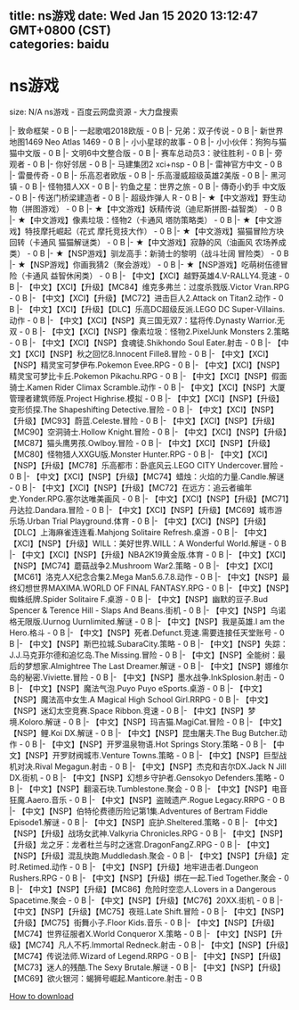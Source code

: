 
title: ns游戏
date: Wed Jan 15 2020 13:12:47 GMT+0800 (CST)    
categories: baidu
---

# ns游戏
size: N/A
 ns游戏 - 百度云网盘资源 - 大力盘搜索
 
|- 致命框架 - 0 B
|- 一起歌唱2018欧版 - 0 B
|- 兄弟：双子传说 - 0 B
|- 新世界地图1469 Neo Atlas 1469 - 0 B
|- 小小星球的故事 - 0 B
|- 小小伙伴：狗狗与猫猫中文版 - 0 B
|- 文明6中文整合版 - 0 B
|- 赛车总动员3：驶往胜利 - 0 B
|- 旁观者 - 0 B
|- 你好邻居 - 0 B
|- 马建集团2 xci+nsp - 0 B
|- 雷神官方中文 - 0 B
|- 雷曼传奇 - 0 B
|- 乐高忍者欧版 - 0 B
|- 乐高漫威超级英雄2美版 - 0 B
|- 黑河镇 - 0 B
|- 怪物猎人XX - 0 B
|- 钓鱼之星：世界之旅 - 0 B
|- 傳奇小釣手 中文版 - 0 B
|- 传送门桥梁建造者 - 0 B
|- 超级炸弹人 R - 0 B
|- ★【中文游戏】野生动物（拼图游戏） - 0 B
|- ★【中文游戏】妖精传说（迪尼斯拼图-益智类） - 0 B
|- ★【中文游戏】像素垃圾：怪物2（卡通风 塔防策略类） - 0 B
|- ★【中文游戏】特技摩托崛起（花式 摩托竞技大作） - 0 B
|- ★【中文游戏】猫猫冒险方块回转（卡通风 猫猫解谜类） - 0 B
|- ★【中文游戏】寂静的风（油画风 农场养成类） - 0 B
|- ★【NSP游戏】驯龙高手：新骑士的黎明（战斗壮阔 冒险类） - 0 B
|- ★【NSP游戏】你画我猜2（聚会游戏） - 0 B
|- ★【NSP游戏】吃萌树伍德冒险（卡通风 益智休闲类） - 0 B
|- 【中文】【XCI】越野英雄4.V-RALLY4.竞速 - 0 B
|- 【中文】【XCI】【升级】【MC84】维克多弗兰：过度杀戮版.Victor Vran.RPG - 0 B
|- 【中文】【XCI】【升级】【MC72】进击巨人2.Attack on Titan2.动作 - 0 B
|- 【中文】【XCI】【升级】【DLC】乐高DC超级反派.LEGO DC Super-Villains.动作 - 0 B
|- 【中文】【XCI】【NSP】真三国无双7：猛将传.Dynasty Warrior.无双 - 0 B
|- 【中文】【XCI】【NSP】像素垃圾：怪物2.PixelJunk Monsters 2.策略 - 0 B
|- 【中文】【XCI】【NSP】食魂徒.Shikhondo Soul Eater.射击 - 0 B
|- 【中文】【XCI】【NSP】秋之回忆8.Innocent Fille8.冒险 - 0 B
|- 【中文】【XCI】【NSP】精灵宝可梦伊布.Pokemon Evee.RPG - 0 B
|- 【中文】【XCI】【NSP】精灵宝可梦比卡丘.Pokemon  Pikachu.RPG - 0 B
|- 【中文】【XCI】【NSP】假面骑士.Kamen Rider Climax Scramble.动作 - 0 B
|- 【中文】【XCI】【NSP】大厦管理者建筑师版.Project Highrise.模拟 - 0 B
|- 【中文】【XCI】【NSP】【升级】变形侦探.The Shapeshifting Detective.冒险 - 0 B
|- 【中文】【XCI】【NSP】【升级】【MC93】蔚蓝.Celeste.冒险 - 0 B
|- 【中文】【XCI】【NSP】【升级】【MC90】空洞骑士.Hollow Knight.冒险 - 0 B
|- 【中文】【XCI】【NSP】【升级】【MC87】猫头鹰男孩.Owlboy.冒险 - 0 B
|- 【中文】【XCI】【NSP】【升级】【MC80】怪物猎人XXGU版.Monster Hunter.RPG - 0 B
|- 【中文】【XCI】【NSP】【升级】【MC78】乐高都市：卧底风云.LEGO CITY Undercover.冒险 - 0 B
|- 【中文】【XCI】【NSP】【升级】【MC74】蜡烛：火焰的力量.Candle.解谜 - 0 B
|- 【中文】【XCI】【NSP】【升级】【MC72】在远方：追云者编年史.Yonder.RPG.塞尔达唯美画风 - 0 B
|- 【中文】【XCI】【NSP】【升级】【MC71】丹达拉.Dandara.冒险 - 0 B
|- 【中文】【XCI】【NSP】【升级】【MC69】城市游乐场.Urban Trial Playground.体育 - 0 B
|- 【中文】【XCI】【NSP】【升级】【DLC】上海麻雀连连看.Mahjong Solitaire Refresh.桌游 - 0 B
|- 【中文】【XCI】【NSP】【升级】WILL：美好世界.WILL：A Wonderful World.解谜 - 0 B
|- 【中文】【XCI】【NSP】【升级】NBA2K19黄金版.体育 - 0 B
|- 【中文】【XCI】【NSP】【MC74】蘑菇战争2.Mushroom War2.策略 - 0 B
|- 【中文】【XCI】【MC61】洛克人X纪念合集2.Mega Man5.6.7.8.动作 - 0 B
|- 【中文】【NSP】最终幻想世界MAXIMA.WORLD OF FINAL FANTASY.RPG - 0 B
|- 【中文】【NSP】蜘蛛纸牌.Spider Solitaire F.桌游 - 0 B
|- 【中文】【NSP】幽默的豆子.Bud Spencer & Terence Hill - Slaps And Beans.街机 - 0 B
|- 【中文】【NSP】乌诺格无限版.Uurnog Uurnlimited.解谜 - 0 B
|- 【中文】【NSP】我是英雄.I am the Hero.格斗 - 0 B
|- 【中文】【NSP】死者.Defunct.竞速.需要连接任天堂账号 - 0 B
|- 【中文】【NSP】斯巴拉城.SubaraCity.策略 - 0 B
|- 【中文】【NSP】失踪：J.J.马克菲尔德和追忆岛.The Missing.冒险 - 0 B
|- 【中文】【NSP】全能树：最后的梦想家.Almightree The Last Dreamer.解谜 - 0 B
|- 【中文】【NSP】娜维尔岛的秘密.Viviette.冒险 - 0 B
|- 【中文】【NSP】墨水战争.InkSplosion.射击 - 0 B
|- 【中文】【NSP】魔法气泡.Puyo Puyo eSports.桌游 - 0 B
|- 【中文】【NSP】魔法高中女生.A Magical High School Girl.RRPG - 0 B
|- 【中文】【NSP】迷幻太空竞赛.Space Ribbon.竞速 - 0 B
|- 【中文】【NSP】梦境.Koloro.解谜 - 0 B
|- 【中文】【NSP】玛吉猫.MagiCat.冒险 - 0 B
|- 【中文】【NSP】鲤.Koi DX.解谜 - 0 B
|- 【中文】【NSP】昆虫屠夫.The Bug Butcher.动作 - 0 B
|- 【中文】【NSP】开罗温泉物语.Hot Springs Story.策略 - 0 B
|- 【中文】【NSP】开罗财阀城市.Venture Towns.策略 - 0 B
|- 【中文】【NSP】巨型战机对决.Rival Megagun.射击 - 0 B
|- 【中文】【NSP】杰克和吉尔DX.Jack N Jill DX.街机 - 0 B
|- 【中文】【NSP】幻想乡守护者.Gensokyo Defenders.策略 - 0 B
|- 【中文】【NSP】翻滚石块.Tumblestone.聚会 - 0 B
|- 【中文】【NSP】电音狂魔.Aaero.音乐 - 0 B
|- 【中文】【NSP】盗贼遗产.Rogue Legacy.RRPG - 0 B
|- 【中文】【NSP】伯特伦费德历险记第1集.Adventures of Bertram Fiddle Episode1.解谜 - 0 B
|- 【中文】【NSP】庇护.Sheltered.策略 - 0 B
|- 【中文】【NSP】【升级】战场女武神.Valkyria Chronicles.RPG - 0 B
|- 【中文】【NSP】【升级】龙之牙：龙者杜兰与时之迷宫.DragonFangZ.RPG - 0 B
|- 【中文】【NSP】【升级】混乱快跑.Muddledash.聚会 - 0 B
|- 【中文】【NSP】【升级】定时.Retimed.动作 - 0 B
|- 【中文】【NSP】【升级】地牢进击者.Dungeon Rushers.RPG - 0 B
|- 【中文】【NSP】【升级】绑在一起.Tied Together.聚会 - 0 B
|- 【中文】【NSP】【升级】【MC86】危险时空恋人.Lovers in a Dangerous Spacetime.聚会 - 0 B
|- 【中文】【NSP】【升级】【MC76】20XX.街机 - 0 B
|- 【中文】【NSP】【升级】【MC75】夜班.Late Shift.冒险 - 0 B
|- 【中文】【NSP】【升级】【MC75】街舞小子.Floor Kids.音乐 - 0 B
|- 【中文】【NSP】【升级】【MC74】世界征服者X.World Conqueror X.策略 - 0 B
|- 【中文】【NSP】【升级】【MC74】凡人不朽.Immortal Redneck.射击 - 0 B
|- 【中文】【NSP】【升级】【MC74】传说法师.Wizard of Legend.RRPG - 0 B
|- 【中文】【NSP】【升级】【MC73】迷人的残酷.The Sexy Brutale.解谜 - 0 B
|- 【中文】【NSP】【升级】【MC69】欲火银河：蝎狮号崛起.Manticore.射击 - 0 B

[How to download](https://bpcam.bemobtrk.com/go/2ceec3aa-1ca2-46d6-b9ff-aaa5c184517c?jno=34)